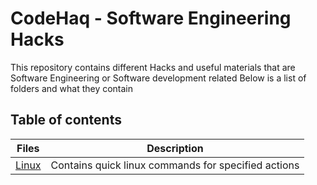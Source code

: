 # CodeHaq - Software Engineering Hacks
This repository contains different Hacks and useful materials that are Software Engineering or Software development related
Below is a list of folders and what they contain

## Table of contents
Files | Description
----- | -----------
[Linux](./Linux/) | Contains quick linux commands for specified actions